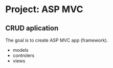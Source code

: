 # Project: ASP MVC

## CRUD aplication
The goal is to create ASP MVC app (framework).
- models
- controlers
- views